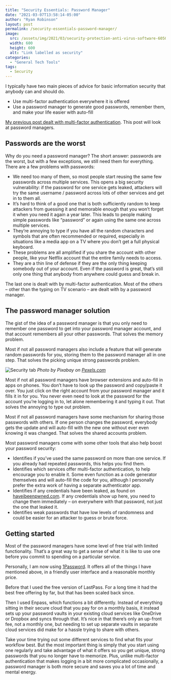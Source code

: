 ```yaml
---
title: "Security Essentials: Password Manager"
date: "2021-03-07T13:58:14-05:00"
author: "Ryan Robinson"
layout: post
permalink: /security-essentials-password-manager/
image:
  src: /assets/img/2021/03/security-protection-anti-virus-software-60504.jpeg
  width: 600
  height: 600
  alt: "Link labelled as security"
categories:
  - "General Tech Tools"
tags:
  - Security
---
```


I typically have two main pieces of advice for basic information security that anybody can and should do.

- Use multi-factor authentication everywhere it is offered
- Use a password manager to generate good passwords, remember them, and make your life easier with auto-fill

[My previous post dealt with multi-factor authentication](https://ryanlrobinson.wordpress.com/2021/03/07/security-essentials-multi-factor-authentication/). This post will look at password managers.

## Passwords are the worst

Why do you need a password manager? The short answer: passwords are the worst, but with a few exceptions, we still need them for everything. There are a few problems with passwords:

- We need too many of them, so most people start reusing the same few passwords across multiple services. This opens a big security vulnerability: if the password for one service gets leaked, attackers will try the same username / password across lots of other services and get in to them all.
- It’s hard to think of a good one that is both sufficiently random to keep attackers from guessing it and memorable enough that you won’t forget it when you need it again a year later. This leads to people making simple passwords like “password” or again using the same one across multiple services.
- They’re annoying to type if you have all the random characters and symbols that are often recommended or required, especially in situations like a media app on a TV where you don’t get a full physical keyboard.
- These problems are all amplified if you share the account with other people, like your Netflix account that the entire family needs to access.
- They are a thin line of defense if they are the only thing keeping somebody out of your account. Even if the password is great, that’s still only one thing that anybody from anywhere could guess and break in.

The last one is dealt with by multi-factor authentication. Most of the others – other than the typing on TV scenario – are dealt with by a password manager.

## The password manager solution

The gist of the idea of a password manager is that you only need to remember one password to get into your password manager account, and that account remembers all your other passwords. That solves the memory problem.

Most if not all password managers also include a feature that will generate random passwords for you, storing them to the password manager all in one step. That solves the picking unique strong passwords problem.

![Security tab](https://ryanlrobinson.files.wordpress.com/2021/03/security-protection-anti-virus-software-60504.jpeg?w=1200)
_Photo by Pixabay on [Pexels.com](https://www.pexels.com/photo/internet-screen-security-protection-60504/)_

Most if not all password managers have browser extensions and auto-fill in apps on phones. You don’t have to look up the password and copy/paste it over. You just click on the right account from your password manager and it fills it in for you. You never even need to look at the password for the account you’re logging in to, let alone remembering it and typing it out. That solves the annoying to type out problem.

Most if not all password managers have some mechanism for sharing those passwords with others. If one person changes the password, everybody gets the update and will auto-fill with the new one without ever even knowing it was changed. That solves the shared accounts problem.

Most password managers come with some other tools that also help boost your password security:

- Identifies if you’ve used the same password on more than one service. If you already had repeated passwords, this helps you find them.
- Identifies which services offer multi-factor authentication, to help encourage you to enable it. Some even function as a code generator themselves and will auto-fill the code for you, although I personally prefer the extra work of having a separate authenticator app.
- Identifies if any credentials have been leaked, as found on [haveibeenpwned.com](https://haveibeenpwned.com/). If any credentials show up here, you need to change them immediately – on everywhere with that password, not just the one that leaked it.
- Identifies weak passwords that have low levels of randomness and could be easier for an attacker to guess or brute force.

## Getting started

Most of the password managers have some level of free trial with limited functionality. That’s a great way to get a sense of what it is like to use one before you commit to spending on a particular service.

Personally, I am now using [1Password](https://1password.com/). It offers all of the things I have mentioned above, in a friendly user interface and a reasonable monthly price.

Before that I used the free version of LastPass. For a long time it had the best free offering by far, but that has been scaled back since.

Then I used Enpass, which functions a bit differently. Instead of everything sitting in their secure cloud that you pay for on a monthly basis, it instead sets up your password vaults in your existing cloud services like OneDrive or Dropbox and syncs through that. It’s nice in that there’s only an up-front fee, not a monthly one, but needing to set up separate vaults in separate cloud services did make for a hassle trying to share with others.

Take your time trying out some different services to find what fits your workflow best. But the most important thing is simply that you start using one regularly and take advantage of what it offers so you get unique, strong passwords that you no longer have to memorize. Plus, unlike multi-factor authentication that makes logging in a bit more complicated occasionally, a password manager is both more secure and saves you a lot of time and mental energy.
